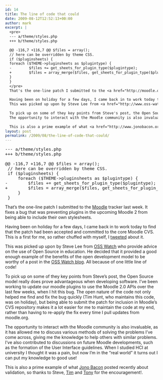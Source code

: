 ```yaml
---
id: 14
title: The line of code that could
date: 2009-08-12T12:52:13+00:00
author: mark
excerpt: |
  <pre>
  --- a/theme/styles.php
  +++ b/theme/styles.php
  
  @@ -116,7 +116,7 @@ $files = array();
  // here can be overridden by theme CSS.
  if ($pluginsheets) {
  foreach ($THEME->pluginsheets as $plugintype) {
  -        $files += get_sheets_for_plugin_type($plugintype);
  +        $files = array_merge($files, get_sheets_for_plugin_type($plugintype));
  }
  }
  </pre>
  That's the one-line patch I submitted to the <a href="http://moodle.org">Moodle</a> tracker last week. It fixes a bug that was preventing plugins in the upcoming Moodle 2 from being able to include their own stylesheets.
  
  Having been on holiday for a few days, I came back in to work today to find that the patch had been accepted and committed to the core Moodle CVS. This is a first for me, so rather chuffed with myself, I <a href="http://twitter.com/marxjohnson">tweeted</a> about it.
  This was picked up upon by Steve Lee from <a href="http://www.oss-watch.ac.uk/">OSS Watch</a> who provide advice on the use of Open Source in education. He decided that it provided a good enough example of the benefits of the open development model to be worthy of a post in the <a href="http://osswatch.jiscinvolve.org/2009/08/12/contributing-to-an-open-source-project/">OSS Watch blog</a>. All because of one little line of code!
  
  To pick up on some of they key points from Steve's post, the Open Source model really does prove advantageous when developing software.  I've been working to update our moodle plugins to use the Moodle 2.0 APIs over the last few weeks, when I hit this bug. The open nature of the code not only helped me find and fix the bug quickly (Tim Hunt, who maintains this code, was on holiday), but being able to submit the patch for inclusion in Moodle's CVS repository makes it a lot easier for me to maintain the code at my end, rather than having to re-apply the fix every time I pull updates from moodle.org.
  The opportunity to interact with the Moodle community is also invaluable, as it has allowed me to discuss various methods of solving the problems I've come across, giving me the knowledge to help others with similar problems. I've also contributed to discussions on future Moodle developments, such as the formation of the User Interface guidelines. When I studied HCI at university I thought it was a pain, but now I'm in the "real world" it turns out I can put my knowledge to good use!
  
  This is also a prime example of what <a href="http://www.jonobacon.org/2009/07/30/on-validation/">Jono Bacon</a> posted recently about validation, so thanks to Steve, <a href="http://tjhunt.blogspot.com/">Tim</a> and <a href="http://tonywhitmore.co.uk">Tony</a> for the encouragement!.
layout: post
permalink: /2009/08/the-line-of-code-that-could/
---
```

<pre>--- a/theme/styles.php
+++ b/theme/styles.php

@@ -116,7 +116,7 @@ $files = array();
 // here can be overridden by theme CSS.
 if ($pluginsheets) {
     foreach ($THEME->pluginsheets as $plugintype) {
-        $files += get_sheets_for_plugin_type($plugintype);
+        $files = array_merge($files, get_sheets_for_plugin_type($plugintype));
     }
 }
</pre>

That&#8217;s the one-line patch I submitted to the [Moodle](http://moodle.org) tracker last week. It fixes a bug that was preventing plugins in the upcoming Moodle 2 from being able to include their own stylesheets.

Having been on holiday for a few days, I came back in to work today to find that the patch had been accepted and committed to the core Moodle CVS. This is a first for me, so rather chuffed with myself, I [tweeted](http://twitter.com/marxjohnson) about it.
  
This was picked up upon by Steve Lee from [OSS Watch](http://www.oss-watch.ac.uk/) who provide advice on the use of Open Source in education. He decided that it provided a good enough example of the benefits of the open development model to be worthy of a post in the [OSS Watch blog](http://osswatch.jiscinvolve.org/2009/08/12/contributing-to-an-open-source-project/). All because of one little line of code!

To pick up on some of they key points from Steve&#8217;s post, the Open Source model really does prove advantageous when developing software. I&#8217;ve been working to update our moodle plugins to use the Moodle 2.0 APIs over the last few weeks, when I hit this bug. The open nature of the code not only helped me find and fix the bug quickly (Tim Hunt, who maintains this code, was on holiday), but being able to submit the patch for inclusion in Moodle&#8217;s CVS repository makes it a lot easier for me to maintain the code at my end, rather than having to re-apply the fix every time I pull updates from moodle.org.
  
The opportunity to interact with the Moodle community is also invaluable, as it has allowed me to discuss various methods of solving the problems I&#8217;ve come across, giving me the knowledge to help others with similar problems. I&#8217;ve also contributed to discussions on future Moodle developments, such as the formation of the User Interface guidelines. When I studied HCI at university I thought it was a pain, but now I&#8217;m in the &#8220;real world&#8221; it turns out I can put my knowledge to good use!

This is also a prime example of what [Jono Bacon](http://www.jonobacon.org/2009/07/30/on-validation/) posted recently about validation, so thanks to Steve, [Tim](http://tjhunt.blogspot.com/) and [Tony](http://tonywhitmore.co.uk) for the encouragement!.